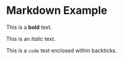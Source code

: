 # Markdown Example

This is a **bold** text.

This is an _italic_ text.

This is a `code` text enclosed within backticks.

